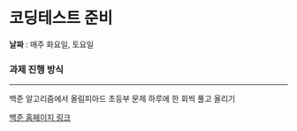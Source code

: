 # 코딩테스트 준비 

**날짜** : 매주 화요일, 토요일 

### 과제 진행 방식

---

백준 알고리즘에서 올림피아드 초등부 문제 하루에 한 회씩 풀고 올리기

[백준 홈페이지 링크](<https://www.acmicpc.net/category/55>)
